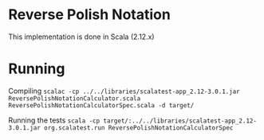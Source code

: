 # Reverse Polish Notation

This implementation is done in Scala (2.12.x)

# Running

Compiling
`
scalac -cp ../../libraries/scalatest-app_2.12-3.0.1.jar ReversePolishNotationCalculator.scala ReversePolishNotationCalculatorSpec.scala -d target/
`

Running the tests
`
scala -cp target/:../../libraries/scalatest-app_2.12-3.0.1.jar org.scalatest.run ReversePolishNotationCalculatorSpec
`
